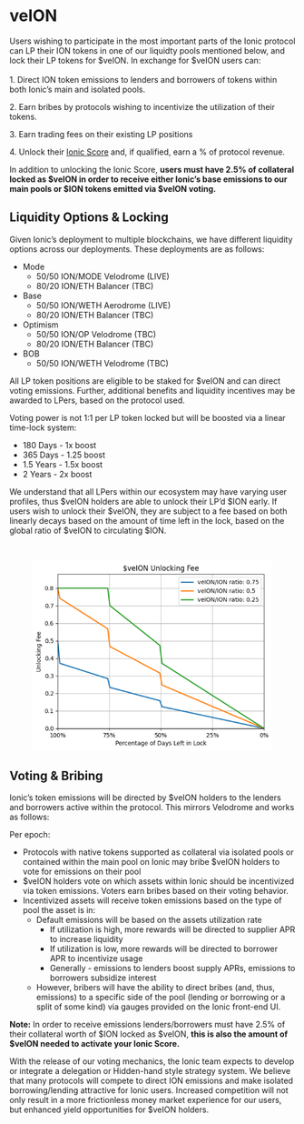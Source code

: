 # veION

Users wishing to participate in the most important parts of the Ionic protocol can LP their ION tokens in one of our liquidty pools mentioned below, and lock their LP tokens for $veION. In exchange for $veION users can:\
\
1\. Direct ION token emissions to lenders and borrowers of tokens within both Ionic’s main and isolated pools.

2\. Earn bribes by protocols wishing to incentivize the utilization of their tokens.

3\. Earn trading fees on their existing LP positions

4\. Unlock their [Ionic Score](ionic-score.md) and, if qualified, earn a % of protocol revenue.&#x20;

In addition to unlocking the Ionic Score, **users must have 2.5% of collateral locked as $veION in order to receive either Ionic’s base emissions to our main pools or $ION tokens emitted via $veION voting.**

## Liquidity Options & Locking

Given Ionic’s deployment to multiple blockchains, we have different liquidity options across our deployments. These deployments are as follows:

* Mode
  * 50/50 ION/MODE Velodrome (LIVE)
  * 80/20 ION/ETH Balancer (TBC)
* Base
  * 50/50 ION/WETH Aerodrome (LIVE)
  * 80/20 ION/ETH Balancer (TBC)
* Optimism
  * 50/50 ION/OP Velodrome (TBC)
  * 80/20 ION/ETH Balancer (TBC)
* BOB
  * 50/50 ION/WETH Velodrome (TBC)

All LP token positions are eligible to be staked for $veION and can direct voting emissions. Further, additional benefits and liquidity incentives may be awarded to LPers, based on the protocol used.

Voting power is not 1:1 per LP token locked but will be boosted via a linear time-lock system:

* 180 Days - 1x boost
* 365 Days - 1.25 boost
* 1.5 Years - 1.5x boost
* 2 Years - 2x boost

We understand that all LPers within our ecosystem may have varying user profiles, thus $veION holders are able to unlock their LP’d $ION early. If users wish to unlock their $veION, they are subject to a fee based on both linearly decays based on the amount of time left in the lock, based on the global ratio of $veION to circulating $ION.

<figure><img src="https://lh7-us.googleusercontent.com/docsz/AD_4nXexgosMPxOXijtrXWlHyZxpoNqy89Qc-oBnLlAWKbSpKDL3y-jlXriAVSI9ybVx5gt2UhbQZb_x9hsSsWDZGUARPbRCyZYyJprAnaEgdGDqBPeS8-RFDQgxaA4ESp6TXL5JypDgeWTElnNL7LCNd66XqjXI?key=XTfdXQ2LbBr_AJmCZu-jmg" alt=""><figcaption></figcaption></figure>

<figure><img src="../../.gitbook/assets/image.png" alt=""><figcaption></figcaption></figure>

## Voting & Bribing

Ionic’s token emissions will be directed by $veION holders to the lenders and borrowers active within the protocol. This mirrors Velodrome and works as follows:

Per epoch:

* Protocols with native tokens supported as collateral via isolated pools or contained within the main pool on Ionic may bribe $veION holders to vote for emissions on their pool
* $veION holders vote on which assets within Ionic should be incentivized via token emissions. Voters earn bribes based on their voting behavior.
* Incentivized assets will receive token emissions based on the type of pool the asset is in:
  * Default emissions will be based on the assets utilization rate
    * If utilization is high, more rewards will be directed to supplier APR to increase liquidity
    * If utilization is low, more rewards will be directed to borrower APR to incentivize usage
    * Generally - emissions to lenders boost supply APRs, emissions to borrowers subsidize interest
  * However, bribers will have the ability to direct bribes (and, thus, emissions) to a specific side of the pool (lending or borrowing or a split of some kind) via gauges provided on the Ionic front-end UI.

**Note:** In order to receive emissions lenders/borrowers must have 2.5% of their collateral worth of $ION locked as $veION, **this is also the amount of $veION needed to activate your Ionic Score.**

With the release of our voting mechanics, the Ionic team expects to develop or integrate a delegation or Hidden-hand style strategy system. We believe that many protocols will compete to direct ION emissions and make isolated borrowing/lending attractive for Ionic users. Increased competition will not only result in a more frictionless money market experience for our users, but enhanced yield opportunities for $veION holders.
